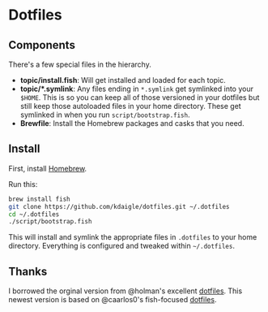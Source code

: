 # Dotfiles

## Components

There's a few special files in the hierarchy.

- **topic/install.fish**: Will get installed and loaded for each topic.
- **topic/\*.symlink**: Any files ending in `*.symlink` get symlinked into
  your `$HOME`. This is so you can keep all of those versioned in your dotfiles
  but still keep those autoloaded files in your home directory. These get
  symlinked in when you run `script/bootstrap.fish`.
- **Brewfile**: Install the Homebrew packages and casks that you need.

## Install

First, install [Homebrew](https://brew.sh/).

Run this:

```sh
brew install fish
git clone https://github.com/kdaigle/dotfiles.git ~/.dotfiles
cd ~/.dotfiles
./script/bootstrap.fish
```

This will install and symlink the appropriate files in `.dotfiles` to your home directory.
Everything is configured and tweaked within `~/.dotfiles`.

## Thanks

I borrowed the orginal version from @holman's excellent [dotfiles](https://github.com/holman/dotfiles). This newest version is based on @caarlos0's fish-focused [dotfiles](https://github.com/caarlos0/dotfiles.fish).

